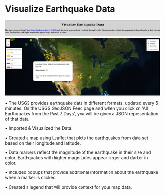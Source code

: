# Visualize Earthquake Data

![](https://github.com/Supriya0115/Leaflet_Visualization/blob/master/Dashboard.JPG)


•	The USGS provides earthquake data in  different formats, updated every 5 minutes. On the USGS GeoJSON Feed page and when you click on 'All Earthquakes from the Past 7 Days', you will be given a JSON representation of that data. 

•	Imported & Visualized the Data. 

•	Created a map using Leaflet that plots the earthquakes from  data set based on their longitude and latitude.

•	Data markers reflect the magnitude of the earthquake in their size and color. Earthquakes with higher magnitudes appear larger and darker in color.

•	Included popups that provide additional information about the earthquake when a marker is clicked.

•	Created a legend that will provide context for your map data.



